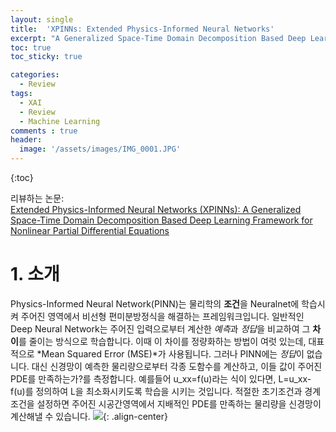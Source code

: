 ```yaml
---
layout: single
title:  'XPINNs: Extended Physics-Informed Neural Networks'
excerpt: "A Generalized Space-Time Domain Decomposition Based Deep Learning Framework for Nonlinear Partial Differential Equations"
toc: true
toc_sticky: true

categories:
  - Review
tags:
  - XAI
  - Review
  - Machine Learning
comments : true
header:
  image: '/assets/images/IMG_0001.JPG'
---
```

{:toc}

리뷰하는 논문:  
[Extended Physics-Informed Neural Networks (XPINNs): A Generalized Space-Time Domain Decomposition Based Deep Learning Framework for Nonlinear Partial Differential Equations](https://doi.org/10.4208/cicp.OA-2020-0164)

# 1. 소개
Physics-Informed Neural Network(PINN)는 물리학의 **조건**을 Neuralnet에 학습시켜 주어진 영역에서 비선형 편미분방정식을 해결하는 프레임워크입니다. 일반적인 Deep Neural Network는 주어진 입력으로부터 계산한 *예측*과 *정답*을 비교하여 그 **차이**를 줄이는 방식으로 학습합니다. 이때 이 차이를 정량화하는 방법이 여럿 있는데, 대표적으로 *Mean Squared Error (MSE)*가 사용됩니다. 그러나 PINN에는 *정답*이 없습니다. 대신 신경망이 예측한 물리량으로부터 각종 도함수를 계산하고, 이들 값이 주어진 PDE를 만족하는가?를 측정합니다. 예를들어 u_xx=f(u)라는 식이 있다면, L=u_xx-f(u)를 정의하여 L을 최소화시키도록 학습을 시키는 것입니다. 적절한 초기조건과 경계조건을 설정하면 주어진 시공간영역에서 지배적인 PDE를 만족하는 물리량을 신경망이 계산해낼 수 있습니다. 
![](https://www.researchgate.net/profile/Ameya-Jagtap/publication/345254884/figure/fig1/AS:953849321893899@1604426808884/The-top-figure-is-the-schematic-of-XPINN-sub-net-employed-in-a-subdomain-where-neural.png){: .align-center}
